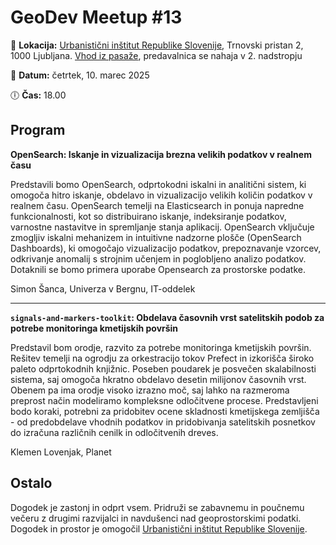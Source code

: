 # GeoDev Meetup #13


📍 __Lokacija:__  [Urbanistični inštitut Republike Slovenije](https://www.uirs.si/sl-si/), Trnovski pristan 2, 1000 Ljubljana. [Vhod iz pasaže](https://www.openstreetmap.org/node/12504450770), predavalnica se nahaja v 2. nadstropju

📅 __Datum:__ četrtek, 10. marec 2025

🕕 __Čas:__ 18.00


## Program


__OpenSearch: Iskanje in vizualizacija brezna velikih podatkov v realnem času__

Predstavili bomo OpenSearch, odprtokodni iskalni in analitični sistem, ki omogoča hitro iskanje, obdelavo in vizualizacijo velikih količin podatkov v realnem času. OpenSearch temelji na Elasticsearch in ponuja napredne funkcionalnosti, kot so distribuirano iskanje, indeksiranje podatkov, varnostne nastavitve in spremljanje stanja aplikacij. OpenSearch vključuje zmogljiv iskalni mehanizem in intuitivne nadzorne plošče (OpenSearch Dashboards), ki omogočajo vizualizacijo podatkov, prepoznavanje vzorcev, odkrivanje anomalij s strojnim učenjem in poglobljeno analizo podatkov. Dotaknili se bomo primera uporabe Opensearch za prostorske podatke.

Simon Šanca, Univerza v Bergnu, IT-oddelek


---


__`signals-and-markers-toolkit`: Obdelava časovnih vrst satelitskih podob za potrebe monitoringa kmetijskih površin__

Predstavil bom orodje, razvito za potrebe monitoringa kmetijskih površin. Rešitev temelji na ogrodju za orkestracijo tokov Prefect in izkorišča široko paleto odprtokodnih knjižnic. Poseben poudarek je posvečen skalabilnosti sistema, saj omogoča hkratno obdelavo desetin milijonov časovnih vrst. Obenem pa ima orodje visoko izrazno moč, saj lahko na razmeroma preprost način modeliramo kompleksne odločitvene procese. Predstavljeni bodo koraki, potrebni za pridobitev ocene skladnosti kmetijskega zemljišča - od predobdelave vhodnih podatkov in pridobivanja satelitskih posnetkov do izračuna različnih cenilk in odločitvenih dreves.


Klemen Lovenjak, Planet

## Ostalo

Dogodek je zastonj in odprt vsem. Pridruži se zabavnemu in poučnemu večeru z drugimi razvijalci in navdušenci nad geoprostorskimi podatki.
Dogodek in prostor je omogočil [Urbanistični inštitut Republike Slovenije](https://www.uirs.si/sl-si/). 

